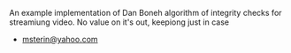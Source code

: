 An example implementation of Dan Boneh algorithm of integrity checks for streamiung video.
No value on it's out, keepiong just in case

- msterin@yahoo.com

